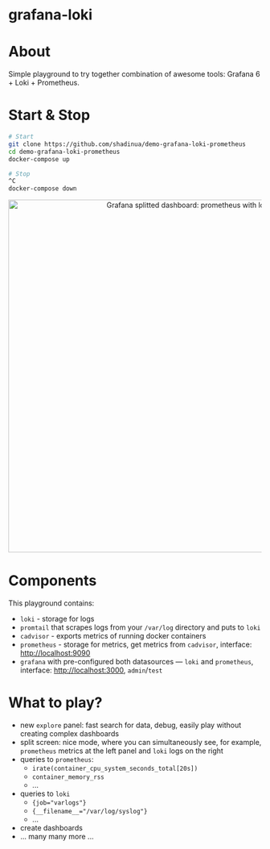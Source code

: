 # grafana-loki

# About

Simple playground to try together combination of awesome tools: Grafana 6 + Loki + Prometheus.

# Start & Stop

```bash
# Start
git clone https://github.com/shadinua/demo-grafana-loki-prometheus
cd demo-grafana-loki-prometheus
docker-compose up

# Stop
^C
docker-compose down
```

<p align="center"><img src="_pics/prometheus_loki.png" alt="Grafana splitted dashboard: prometheus with loki" width="700"></p>

# Components

This playground contains:
* `loki` - storage for logs
* `promtail` that scrapes logs from your `/var/log` directory and puts to `loki`
* `cadvisor` - exports metrics of running docker containers
* `prometheus` - storage for metrics, get metrics from `cadvisor`, interface: [http://localhost:9090](http://localhost:9090)
* `grafana` with pre-configured both datasources — `loki` and `prometheus`, interface: [http://localhost:3000](http://localhost:3000), `admin`/`test`

# What to play?

* new `explore` panel: fast search for data, debug, easily play without creating complex dashboards
* split screen: nice mode, where you can simultaneously see, for example, `prometheus` metrics at the left panel and `loki` logs on the right
* queries to `prometheus`:
  - `irate(container_cpu_system_seconds_total[20s])`
  - `container_memory_rss`
  - ...
* queries to `loki`
  - `{job="varlogs"}`
  - `{__filename__="/var/log/syslog"}`
  - ...
* create dashboards
* ... many many more ...
